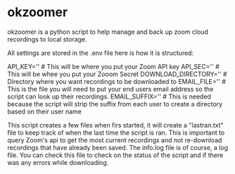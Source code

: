 # okzoomer
okzoomer is a python script to help manage and back up zoom cloud recordings to local storage.

All settings are stored in the .env file here is how it is structured:


API_KEY='' # This will be where you put your Zoom API key
API_SEC='' # This will be whee you put your Zooom Secret
DOWNLOAD_DIRECTORY='' # Directory where you want recordings to be downloaded to
EMAIL_FILE='' # This is the file you will need to put your end users email address so the script can look up their recordings.
EMAIL_SUFFIX='' # This is needed because the script will strip the suffix from each user to create a directory based on their user name

This script creates a few files when firs started, it will create a "lastran.txt" file to keep track of when the last time the script is ran. This is important to query Zoom's api to get the most current recordings and not re-download recordings that have already been saved. The info.log file is of course, a log file. You can check this file to check on the status of the script and if there was any errors while downloading.

